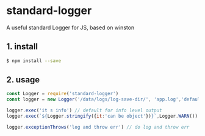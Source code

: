 # standard-logger

A useful standard Logger for JS, based on winston

## 1. install

```bash
$ npm install --save
```

## 2. usage

```javascript
const Logger = require('standard-logger')
const logger = new Logger('/data/logs/log-save-dir/', 'app.log','default-label') // initialize

logger.exec('it s info') // default for info level output
logger.exec(`${Logger.stringify({it:'can be object'})}`,Logger.WARN()) // choose diff level

logger.exceptionThrows('log and throw err') // do log and throw err
```
